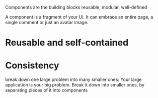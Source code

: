 
Components are the building blocks
reusable, modular, well-defined

A component is a fragment of your UI. It can embrace an entire page, a single comment or just an avatar image.

# Reusable and self-contained

# Consistency


break down one large problem into many smaller ones: Your large application is your big problem. Break it down into smaller ones, by separating pieces of it into components
